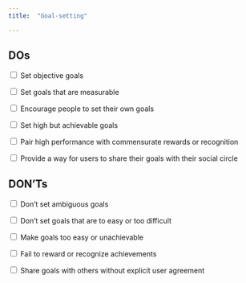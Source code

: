 ```yaml
---
title:  "Goal-setting"

---
```


## DOs
<input type="checkbox"> Set objective goals

<input type="checkbox"> Set goals that are measurable

<input type="checkbox"> Encourage people to set their own goals

<input type="checkbox"> Set high but achievable goals

<input type="checkbox"> Pair high performance with commensurate rewards or recognition

<input type="checkbox"> Provide a way for users to share their goals with their social circle

## DON’Ts
<input type="checkbox"> Don’t set ambiguous goals

<input type="checkbox"> Don’t set goals that are to easy or too difficult

<input type="checkbox"> Make goals too easy or unachievable

<input type="checkbox"> Fail to reward or recognize achievements

<input type="checkbox"> Share goals with others without explicit user agreement
